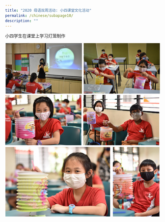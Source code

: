 ```yaml
---
title: "2020 母语双周活动: 小四课堂文化活动"
permalink: /chinese/subapage10/
description: ""
---
```

小四学生在课堂上学习灯笼制作

<img src="/images/accordion6-1.png" alt="小四学生在课堂上学习灯笼制作">
<img src="/images/accordion6-2.png" alt="小四学生在课堂上学习灯笼制作">
<img src="/images/accordion6-3.png" alt="小四学生在课堂上学习灯笼制作">